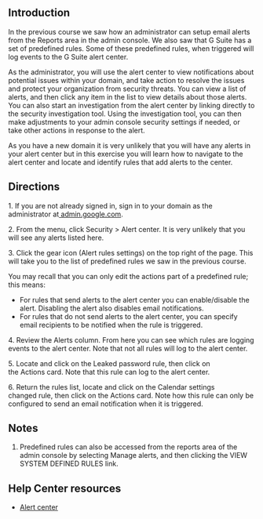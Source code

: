 ## Introduction

In the previous course we saw how an administrator can setup email alerts from the Reports area in the admin console. We also saw that G Suite has a set of predefined rules. Some of these predefined rules, when triggered will log events to the G Suite alert center.

As the administrator, you will use the alert center to view notifications about potential issues within your domain, and take action to resolve the issues and protect your organization from security threats. You can view a list of alerts, and then click any item in the list to view details about those alerts. You can also start an investigation from the alert center by linking directly to the security investigation tool. Using the investigation tool, you can then make adjustments to your admin console security settings if needed, or take other actions in response to the alert.

As you have a new domain it is very unlikely that you will have any alerts in your alert center but in this exercise you will learn how to navigate to the alert center and locate and identify rules that add alerts to the center.

## Directions

1\. If you are not already signed in, sign in to your domain as the administrator at[ admin.google.com](https://admin.google.com/). 

2\. From the menu, click Security > Alert center. It is very unlikely that you will see any alerts listed here.

3\. Click the gear icon (Alert rules settings) on the top right of the page. This will take you to the list of predefined rules we saw in the previous course.

You may recall that you can only edit the actions part of a predefined rule; this means:

-   For rules that send alerts to the alert center you can enable/disable the alert. Disabling the alert also disables email notifications.
-   For rules that do not send alerts to the alert center, you can specify email recipients to be notified when the rule is triggered.

4\. Review the Alerts column. From here you can see which rules are logging events to the alert center. Note that not all rules will log to the alert center.

5\. Locate and click on the Leaked password rule, then click on the Actions card. Note that this rule can log to the alert center.

6\. Return the rules list, locate and click on the Calendar settings changed rule, then click on the Actions card. Note how this rule can only be configured to send an email notification when it is triggered.

## Notes

1.  Predefined rules can also be accessed from the reports area of the admin console by selecting Manage alerts, and then clicking the VIEW SYSTEM DEFINED RULES link.

## Help Center resources

-   [Alert center](https://support.google.com/a/topic/9105077 "Alert center")
